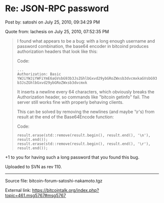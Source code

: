# Re: JSON-RPC password

Post by: satoshi on July 25, 2010, 09:34:29 PM

Quote from: lachesis on July 25, 2010, 07:52:35 PM

> I found what appears to be a bug: with a long enough username and password combination, the base64 encoder in bitcoind produces authorization headers that look like this:
>
> Code:
>
> ```
> ...
> Authorization: Basic YWJiYWJiYWFiYmE6aGVsbG93b3JsZGhlbGxvd29ybGRoZWxsb3dvcmxkaGVsbG93
> b3JsZGhlbGxvd29ybGRoZWxsb3dvcmxk
> ```
>
> It inserts a newline every 64 characters, which obviously breaks the Authorization header, so commands like "bitcoin getinfo" fail. The server still works fine with properly behaving clients.
>
> This can be solved by removing the newlines (and maybe '\r's) from result at the end of the Base64Encode function:
>
> Code:
>
> ```
> result.erase(std::remove(result.begin(), result.end(), '\n'), result.end());
> result.erase(std::remove(result.begin(), result.end(), '\r'), result.end());
> ```

+1 to you for having such a long password that you found this bug.

Uploaded to SVN as rev 110.

---

Source file: bitcoin-forum-satoshi-nakamoto.tgz

External link: https://bitcointalk.org/index.php?topic=461.msg5767#msg5767
